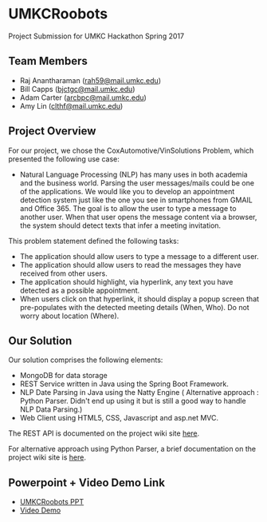 # UMKCRoobots
Project Submission for UMKC Hackathon Spring 2017

## Team Members

* Raj Anantharaman (rah59@mail.umkc.edu)
* Bill Capps (bjctgc@mail.umkc.edu)
* Adam Carter (arcbpc@mail.umkc.edu)
* Amy Lin (clthf@mail.umkc.edu)

## Project Overview

For our project, we chose the CoxAutomotive/VinSolutions Problem, which presented the following use case:

* Natural Language Processing (NLP) has many uses in both academia and the business world. Parsing the user messages/mails could be one of the applications. We would like you to develop an appointment detection system just like the one you see in smartphones from GMAIL and Office 365. The goal is to allow the user to type a message to another user. When that user opens the message content via a browser, the system should detect texts that infer a meeting invitation.

This problem statement defined the following tasks:
* The application should allow users to type a message to a different user.
* The application should allow users to read the messages they have received from other users.
* The application should highlight, via hyperlink, any text you have detected as a possible appointment.
* When users click on that hyperlink, it should display a popup screen that pre-populates with the detected meeting details (When, Who). Do not worry about location (Where).

## Our Solution

Our solution comprises the following elements:

* MongoDB for data storage
* REST Service written in Java using the Spring Boot Framework.
* NLP Date Parsing in Java using the Natty Engine  ( Alternative approach : Python Parser. Didn't end up using it but is still a good way to handle NLP Data Parsing.)
* Web Client using HTML5, CSS, Javascript and asp.net MVC.

The REST API is documented on the project wiki site [here](https://github.com/apshaiTerp/UMKCRoobots/wiki/REST-API).

For alternative approach using Python Parser, a brief documentation on the project wiki site is [here](https://github.com/apshaiTerp/UMKCRoobots/wiki/NLP-Data-Parsing-Alternative-Approach).

## Powerpoint + Video Demo Link
* [UMKCRoobots PPT](https://docs.google.com/presentation/d/1hqWb3K8zVlHn-dng8v64PgvNoZ9XNZKwi-y3ATCDO5U/edit?userstoinvite=apshaiterp78@gmail.com&ts=58f42c44&actionButton=1#slide=id.p4)
* [Video Demo](https://www.youtube.com/watch?v=IuBNoqAEvoI&feature=youtu.be)

